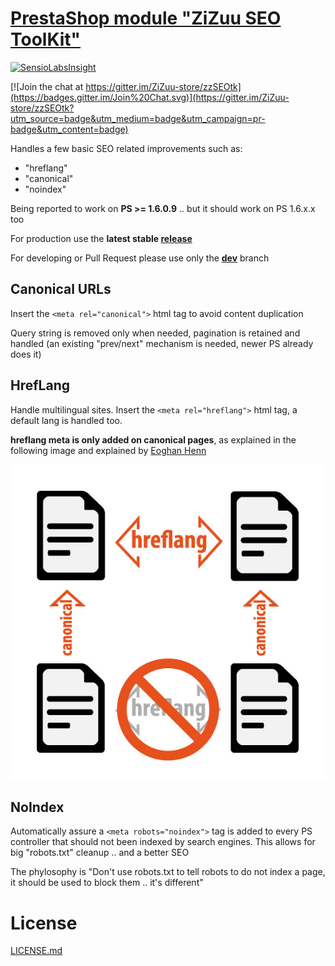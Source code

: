 # [PrestaShop module "ZiZuu SEO ToolKit"](https://github.com/ZiZuu-store/zzSEOtk)

[![SensioLabsInsight](https://insight.sensiolabs.com/projects/30806e55-0fe6-4323-ade1-fba266db8b4e/mini.png)](https://insight.sensiolabs.com/projects/30806e55-0fe6-4323-ade1-fba266db8b4e)

[![Join the chat at https://gitter.im/ZiZuu-store/zzSEOtk](https://badges.gitter.im/Join%20Chat.svg)](https://gitter.im/ZiZuu-store/zzSEOtk?utm_source=badge&utm_medium=badge&utm_campaign=pr-badge&utm_content=badge)

Handles a few basic SEO related improvements such as:
* "hreflang"
* "canonical"
* "noindex"

Being reported to work on **PS >= 1.6.0.9** .. but it should work on PS 1.6.x.x too

For production use the **latest stable [release](https://github.com/ZiZuu-store/zzSEOtk/releases/)**

For developing or Pull Request please use only the **[dev](https://github.com/ZiZuu-store/zzSEOtk/tree/dev)** branch


## Canonical URLs

Insert the `<meta rel="canonical">` html tag to avoid content duplication

Query string is removed only when needed, pagination is retained and handled (an existing "prev/next" mechanism is needed, newer PS already does it)

## HrefLang

Handle multilingual sites.
Insert the `<meta rel="hreflang">` html tag, a default lang is handled too.

**hreflang meta is only added on canonical pages**, as explained in the following image and explained by [Eoghan Henn](http://www.rebelytics.com/hreflang-canonical/)

<img src="./hreflang-canonical-image.jpg">

## NoIndex

Automatically assure a `<meta robots="noindex">` tag is added to every PS controller that should not been indexed by search engines.
This allows for big "robots.txt" cleanup .. and a better SEO 

The phylosophy is "Don't use robots.txt to tell robots to do not index a page, it should be used to block them .. it's different"

# License

[LICENSE.md](LICENSE.md)
